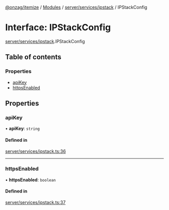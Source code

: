 [@onzag/itemize](../README.md) / [Modules](../modules.md) / [server/services/ipstack](../modules/server_services_ipstack.md) / IPStackConfig

# Interface: IPStackConfig

[server/services/ipstack](../modules/server_services_ipstack.md).IPStackConfig

## Table of contents

### Properties

- [apiKey](server_services_ipstack.IPStackConfig.md#apikey)
- [httpsEnabled](server_services_ipstack.IPStackConfig.md#httpsenabled)

## Properties

### apiKey

• **apiKey**: `string`

#### Defined in

[server/services/ipstack.ts:36](https://github.com/onzag/itemize/blob/59702dd5/server/services/ipstack.ts#L36)

___

### httpsEnabled

• **httpsEnabled**: `boolean`

#### Defined in

[server/services/ipstack.ts:37](https://github.com/onzag/itemize/blob/59702dd5/server/services/ipstack.ts#L37)
